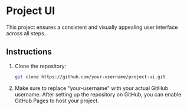 # Project UI

This project ensures a consistent and visually appealing user interface across all steps.

## Instructions

1. Clone the repository:
   ```bash
   git clone https://github.com/your-username/project-ui.git

2. Make sure to replace "your-username" with your actual GitHub username. After setting up the repository on GitHub, you can enable GitHub Pages to host your project.
